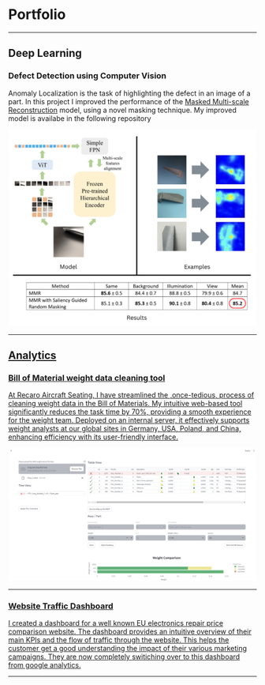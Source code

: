 # Portfolio

---

## Deep Learning

### Defect Detection using Computer Vision

Anomaly Localization is the task of highlighting the defect in an image of a part. In this project I improved the performance of the <a href="https://github.com/zhangzilongc/MMR">Masked Multi-scale Reconstruction</a> model, using a novel masking technique. My improved model is availabe in the following repository <a href="https://github.com/SijuEC/MMR_with_Saliency_Detection">

<img src="images/Part_defect_demo.png?raw=true"/>

---

## Analytics

### Bill of Material weight data cleaning tool

At Recaro Aircraft Seating, I have streamlined the ,once-tedious, process of cleaning weight data in the Bill of Materials. My intuitive web-based tool significantly reduces the task time by 70%, providing a smooth experience for the weight team. Deployed on an internal server, it effectively supports weight analysts at our global sites in Germany, USA, Poland, and China, enhancing efficiency with its user-friendly interface.

<img src="images/BoM_Calc_demo.png?raw=true"/>

---
### Website Traffic Dashboard

I created a dashboard for a well known EU electronics repair price comparison website. The dashboard provides an intuitive overview of their main KPIs and the flow of traffic through the website. This helps the customer get a good understanding the impact of their various marketing campaigns. They are now completely switiching over to this dashboard from google analytics.

---

